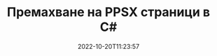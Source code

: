 ---
############################# Static ############################
layout: "auto-gen-merger"
date: 2022-10-20T11:23:57
draft: false
otherformats: pptx rtf tex vdx vsdm vsdx vssm vssx vstm vstx vsx vtx xlam xls xlsb xlsm

############################# Head ############################
head_title: "Премахване на PPSX страници в C#"
head_description: "Премахнете или изтрийте отделна страница или колекция от страници от PPSX файл в C# чрез обръщане на реда на страниците с помощта на API за сливане на документи."

############################# Header ############################
title: "Премахване на PPSX страници в C#"
description: "Премахнете страниците PPSX с няколко реда код на .NET."
bg_image: "https://cms.admin.containerize.com/templates/aspose/App_Themes/V3/images/bg/header1.png"
bg_overlay: false
button:
    enable: true
    icon: "fas fa-arrow-down"
    label: "Изтеглете безплатна пробна версия"
    link: "https://downloads.groupdocs.com/merger/net"

############################# SubMenu ############################
submenu:
    enable: true

    left:
        img_alt: "GroupDocs.Merger for .NET"
        image: "https://cms.admin.containerize.com/templates/groupdocs/images/product-logos/90x90-noborder/groupdocs-merger-net.png"
        product: "GroupDocs.Merger"
        platform: ".NET"

    middle:
        button:

            # button loop
            - link: "https://apireference.groupdocs.com/merger/net"
              text: "Справка за API"

            # button loop
            - link: "https://github.com/groupdocs-merger"
              text: "Примери за кодове"

            # button loop
            - link: "https://products.groupdocs.app/merger/family"
              text: "Демонстрации на живо"

            # button loop
            - link: "https://purchase.groupdocs.com/pricing/merger/net"
              text: "Ценообразуване"

    right:
        link_download: "https://downloads.groupdocs.com/merger"
        link_learn: "https://docs.groupdocs.com/merger/net"
        link_buy: "https://purchase.groupdocs.com"

############################# About ############################
about:
    enable: true
    title: "Относно API на GroupDocs.Merger for .NET"
    content: |
        [GroupDocs.Merger for .NET](/bg/merger/net/) предлага просто решение за безопасно обединяване и разделяне между широк набор от формати на документи, включително PDF, Microsoft Office (Word, Excel, PowerPoint , OneNote), OpenDocument, HTML, изображения и много други в приложенията на .NET. Като добавите само няколко реда от кода, изпълнете няколко операции с документи, като преместване, премахване, завъртане, размяна, извличане или промяна на ориентацията на страниците в документите. API за обединяване на документи също поддържа визуализация на страниците на документи като изображение за анализиране на структурата на документа, форматирането и съдържанието на страницата.
        
        GroupDocs.Merger API е правилният избор за корпоративни решения, които се нуждаят от функции за премахване на файлови страници. Тези API се поддържат добре от всички основни операционни системи и платформи, включително .NET Framework, .NET Standard, .NET Core, Mono.

############################# Steps ############################
steps:
    enable: true
    title_left: "Премахнете PPSX файлови страници в .NET"
    content_left: |
        [GroupDocs.Merger for .NET](/bg/merger/net/) улеснява разработчиците на C# да изтрият една или няколко конкретни страници в PPSX файл, като изпълните няколко лесни стъпки.
        
        * Инициализирайте **RemoveOptions** с номера на страници за премахване.
        * Създайте нов екземпляр на **Merger** и подайте пътя на изходния документ като параметър на конструктора.
        * Извикайте **RemovePages** и подайте обект **RemoveOptions**.
        * Извикайте **Save** и посочете пътя към файла, за да запишете получения документ.

    title_right: "Системни изисквания"
    content_right: |
        API на GroupDocs.Merger for .NET се поддържат на всички основни платформи и операционни системи. Преди да изпълните кода по-долу, моля, уверете се, че имате следните предпоставки, инсталирани на вашата система.

        * Операционни системи: Microsoft Windows, Linux, MacOS
        * Среди за разработка: Visual Studio, Xamarin, MonoDevelop
        * Рамки: .NET Framework, .NET Standard, .NET Core, Mono
        * Изтеглете най-новата версия на GroupDocs.Merger for .NET от [NuGet](https://www.nuget.org/packages/groupdocs.merger)
         
    code: |
     {{% merger/additional-styles %}}
     {{< merger/code-merger title="Как да премахнете PPSX файлови страници с помощта на C# примерен код">}}

        ```csharp    
        // Премахнете PPSX файлови страници с помощта на GroupDocs.Merger API
        // Инициализирайте класа RemoveOptions с избрани номера на страници
        RemoveOptions removeOptions = new RemoveOptions(new int[] { 3, 6 });

        // Инстанциране на сливане с вход PPSX документ
        using (Merger merger = new Merger("input.ppsx"))
          {
            // Извикайте метода RemovePages и му предайте обекта RemoveOptions
            merger.RemovePages(removeOptions);
    
            // Извикайте метода Save и подайте желания път до файла, за да запазите изходния документ
            merger.Save("output.ppsx");
          }
        ```
     {{< /merger/code-merger >}}

############################# Demos ############################
demos:
    enable: true
    title: "Демонстрации на живо - Премахнете PPSX страници онлайн"
    content: |
       Премахнете PPSX файлови страници веднага, като посетите уебсайта [GroupDocs.Merger Live Demos](https://products.groupdocs.app/splitter/remove-pages/ppsx).
       Демото на живо има следните предимства.
        
############################# About Formats ############################
about_formats:
    enable: true

############################# More Formats ############################
more_formats:
    enable: true
    title: "Премахване на страници от други формати на документи"
    content: |
        .NET документи API за сливане и разделяне за файлови формати и изображения. Премахнете някои от популярните файлови формати, както е посочено по-долу.

############################# Back to top ###############################
back_to_top:
    enable: true
---